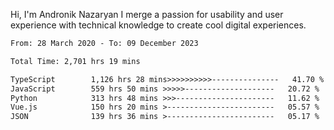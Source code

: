 Hi, I'm Andronik Nazaryan
I merge a passion for usability and user experience with technical knowledge to create cool digital experiences.


<!--START_SECTION:waka-->

```txt
From: 28 March 2020 - To: 09 December 2023

Total Time: 2,701 hrs 19 mins

TypeScript        1,126 hrs 28 mins>>>>>>>>>>---------------   41.70 %
JavaScript        559 hrs 50 mins >>>>>--------------------   20.72 %
Python            313 hrs 48 mins >>>----------------------   11.62 %
Vue.js            150 hrs 20 mins >------------------------   05.57 %
JSON              139 hrs 36 mins >------------------------   05.17 %
```

<!--END_SECTION:waka-->
